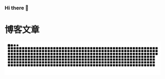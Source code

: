 ### Hi there 👋

# 博客文章
<!-- BLOG-POST-LIST:START -->
<!-- BLOG-POST-LIST:END -->


![snakes](https://raw.githubusercontent.com/tianya778/tianya778/c77bd13458854dbe5fa398bf75654da2f5a0707b/github-contribution-grid-snake.svg)
